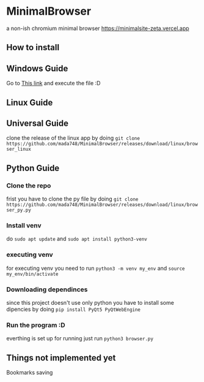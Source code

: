 
# MinimalBrowser
a non-ish chromium minimal browser
https://minimalsite-zeta.vercel.app
## How to install
## Windows Guide
Go to <a href="https://github.com/mada748/MinimalBrowser/releases/download/Iwasforcedtodothistag/browser.exe">This link</a> 
and execute the file :D
## Linux Guide
## Universal Guide
clone the release of the linux app by doing 
```git clone https://github.com/mada748/MinimalBrowser/releases/download/linux/browser_linux```
## Python Guide
### Clone the repo
frist you have to clone the py file by doing
```git clone https://github.com/mada748/MinimalBrowser/releases/download/linux/browser_py.py```
### Install venv
do ```sudo apt update``` and ```sudo apt install python3-venv```
### executing venv
for executing venv you need to run ```python3 -m venv my_env``` and ```source my_env/bin/activate```
### Downloading dependinces
since this project doesn't use only python you have to install some dipencies by doing ```pip install PyQt5 PyQtWebEngine```
### Run the program :D
everthing is set up for running just run ```python3 browser.py```

## Things not implemented yet
Bookmarks saving

